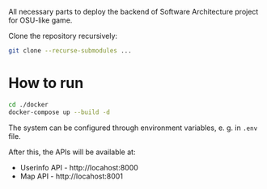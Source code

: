 All necessary parts to deploy the backend of Software Architecture project for OSU-like game.

Clone the repository recursively:

```bash
git clone --recurse-submodules ...
```

# How to run

```bash
cd ./docker
docker-compose up --build -d
```

The system can be configured through environment variables, e. g. in `.env` file.

After this, the APIs will be available at:

- Userinfo API - http://locahost:8000
- Map API - http://locahost:8001

